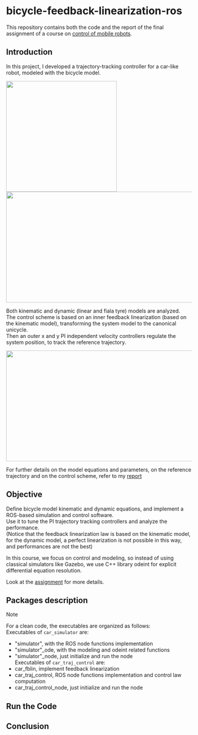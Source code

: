 # bicycle-feedback-linearization-ros

This repository contains both the code and the report of the  final assignment of a course on [control of mobile robots](https://www11.ceda.polimi.it/schedaincarico/schedaincarico/controller/scheda_pubblica/SchedaPublic.do?&evn_default=evento&c_classe=837146&lang=IT&__pj0=0&__pj1=8379d6c35eccfe1c998db9b2de7c0e1c).

## Introduction 
In this project, I developed a trajectory-tracking controller for a car-like robot, modeled with the bicycle model.<br/>

<image width=300 height=300 src=https://github.com/user-attachments/assets/24161273-1794-4659-938e-fbd22894d791>
<image width=700 height=300 src=https://github.com/user-attachments/assets/235a15a2-6b35-4652-baa5-c94485eeee07>

Both kinematic and dynamic (linear and fiala tyre) models are analyzed. <br/>
The control scheme is based on an inner feedback linearization (based on the kinematic model), transforming the system model to the canonical unicycle.</br> 
Then an outer x and y PI independent velocity controllers regulate the system position, to track the reference trajectory. 

<image width=700 height=300 src=https://github.com/user-attachments/assets/1b9c50da-7dd6-49b0-9fb3-81b9586a44d3>

For further details on the model equations and parameters, on the reference trajectory and on the control scheme, refer to my [report](https://github.com/AlePuglisi/bicycle-feedback-linearization-ros/blob/main/Trajectory_Tracking_Report.pdf)

## Objective
Define bicycle model kinematic and dynamic equations, and implement a ROS-based simulation and control software. <br/>
Use it to tune the PI trajectory tracking controllers and analyze the performance. <br/>
(Notice that the feedback linearization law is based on the kinematic model, for the dynamic model, a perfect linearization is not possible in this way, and performances are not the best)

In this course, we focus on control and modeling, so instead of using classical simulators like Gazebo, we use C++ library odeint for explicit differential equation resolution. 


Look at the [assignment](https://github.com/AlePuglisi/bicycle-feedback-linearization-ros/blob/main/assignment.pdf) for more details.

## Packages description

>[!NOTE]
> For a clean code, the executables are organized as follows:<br/>
> Executables of ``car_simulator`` are:
> - "simulator", with the ROS node functions implementation
> - "simulator"_ode, with the modeling and odeint related functions
> - "simulator"_node, just initialize and run the node<br/>
> Executables of ``car_traj_control`` are:<br/>
> - car_fblin, implement feedback linearization
> - car_traj_control, ROS node functions implementation and control law computation
> - car_traj_control_node, just initialize and run the node

## Run the Code

## Conclusion







